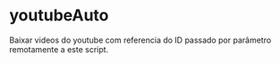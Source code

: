 youtubeAuto
===========

Baixar videos do youtube com referencia do ID passado por parâmetro remotamente a este script.
